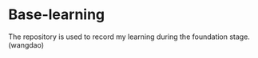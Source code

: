 # Base-learning
The repository is used to record my learning during the foundation stage.(wangdao)






